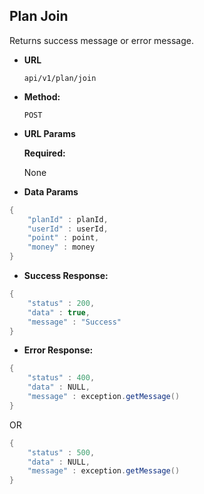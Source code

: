 
**Plan Join**
----
  Returns success message or error message.

* **URL**

  `api/v1/plan/join`

* **Method:**

  `POST`
  
* **URL Params**
   
   **Required:**
   
   None
   
* **Data Params**

```java
{
    "planId" : planId,
    "userId" : userId,
    "point" : point,
    "money" : money
}
```



* **Success Response:**

```java
{
    "status" : 200,
    "data" : true,
    "message" : "Success"
}
```

* **Error Response:**

```java
{
    "status" : 400,
    "data" : NULL,
    "message" : exception.getMessage()
}
```

OR

```java
{
    "status" : 500,
    "data" : NULL,
    "message" : exception.getMessage()
}
```

